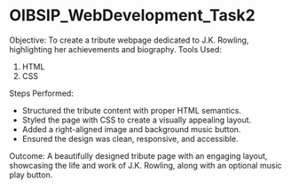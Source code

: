 # OIBSIP_WebDevelopment_Task2
Objective:
To create a tribute webpage dedicated to J.K. Rowling, highlighting her achievements and biography.
Tools Used:
1. HTML
2. CSS

Steps Performed:
- Structured the tribute content with proper HTML semantics.
- Styled the page with CSS to create a visually appealing layout.
- Added a right-aligned image and background music button.
- Ensured the design was clean, responsive, and accessible.

Outcome:
A beautifully designed tribute page with an engaging layout, showcasing the life and work of J.K. Rowling, along with an optional music play button.
